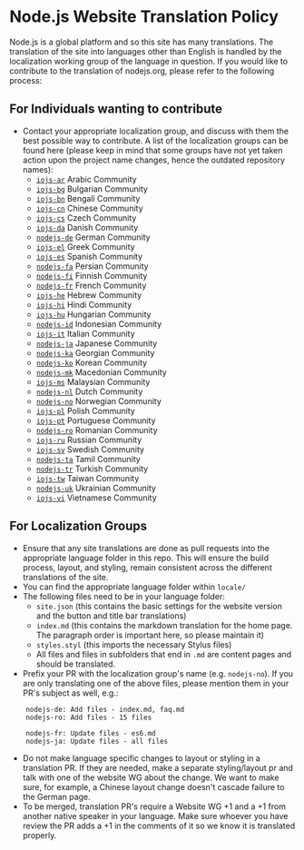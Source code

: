 # Node.js Website Translation Policy

Node.js is a global platform and so this site has many translations. The translation of the site into
languages other than English is handled by the localization working group of the language in question. If you
would like to contribute to the translation of nodejs.org, please refer to the following process:

## For Individuals wanting to contribute
* Contact your appropriate localization group, and discuss with them the best possible way to contribute. A list of the localization groups can be found here (please keep in mind that some groups have not yet taken action upon the project name changes, hence the outdated repository names):
    * [`iojs-ar`](https://github.com/nodejs/iojs-ar) Arabic Community
    * [`iojs-bg`](https://github.com/nodejs/iojs-bg) Bulgarian Community
    * [`iojs-bn`](https://github.com/nodejs/iojs-bn) Bengali Community
    * [`iojs-cn`](https://github.com/nodejs/iojs-cn) Chinese Community
    * [`iojs-cs`](https://github.com/nodejs/iojs-cs) Czech Community
    * [`iojs-da`](https://github.com/nodejs/iojs-da) Danish Community
    * [`nodejs-de`](https://github.com/nodejs/nodejs-de) German Community
    * [`iojs-el`](https://github.com/nodejs/iojs-el) Greek Community
    * [`iojs-es`](https://github.com/nodejs/iojs-es) Spanish Community
    * [`nodejs-fa`](https://github.com/nodejs/nodejs-fa) Persian Community
    * [`nodejs-fi`](https://github.com/nodejs/nodejs-fi) Finnish Community
    * [`nodejs-fr`](https://github.com/nodejs/nodejs-fr) French Community
    * [`iojs-he`](https://github.com/nodejs/iojs-he) Hebrew Community
    * [`iojs-hi`](https://github.com/nodejs/iojs-hi) Hindi Community
    * [`iojs-hu`](https://github.com/nodejs/iojs-hu) Hungarian Community
    * [`nodejs-id`](https://github.com/nodejs/nodejs-id) Indonesian Community
    * [`iojs-it`](https://github.com/nodejs/iojs-it) Italian Community
    * [`nodejs-ja`](https://github.com/nodejs/nodejs-ja) Japanese Community
    * [`nodejs-ka`](https://github.com/nodejs/nodejs-ka) Georgian Community
    * [`nodejs-ko`](https://github.com/nodejs/nodejs-ko) Korean Community
    * [`nodejs-mk`](https://github.com/nodejs/nodejs-mk) Macedonian Community
    * [`iojs-ms`](https://github.com/nodejs/iojs-ms) Malaysian Community
    * [`nodejs-nl`](https://github.com/nodejs/nodejs-nl) Dutch Community
    * [`nodejs-no`](https://github.com/nodejs/nodejs-no) Norwegian Community
    * [`iojs-pl`](https://github.com/nodejs/iojs-pl) Polish Community
    * [`iojs-pt`](https://github.com/nodejs/iojs-pt) Portuguese Community
    * [`nodejs-ro`](https://github.com/nodejs/nodejs-ro) Romanian Community
    * [`iojs-ru`](https://github.com/nodejs/iojs-ru) Russian Community
    * [`iojs-sv`](https://github.com/nodejs/iojs-sv) Swedish Community
    * [`nodejs-ta`](https://github.com/nodejs/nodejs-ta) Tamil Community
    * [`nodejs-tr`](https://github.com/nodejs/nodejs-tr) Turkish Community
    * [`iojs-tw`](https://github.com/nodejs/iojs-tw) Taiwan Community
    * [`nodejs-uk`](https://github.com/nodejs/nodejs-uk) Ukrainian Community
    * [`iojs-vi`](https://github.com/nodejs/iojs-vi) Vietnamese Community

## For Localization Groups
* Ensure that any site translations are done as pull requests into the appropriate language folder in this repo. This will ensure the build process, layout, and styling, remain consistent across the different translations of the site.
* You can find the appropriate language folder within `locale/`
* The following files need to be in your language folder:
    * `site.json` (this contains the basic settings for the website version and the button and title bar translations)
    * `index.md` (this contains the markdown translation for the home page. The paragraph order is important here, so please maintain it)
    * `styles.styl` (this imports the necessary Stylus files)
    * All files and files in subfolders that end in `.md` are content pages and should be translated.
* Prefix your PR with the localization group's name (e.g. `nodejs-no`). If you are only translating one of the above files, please mention them in your PR's subject as well, e.g.:
```
    nodejs-de: Add files - index.md, faq.md
    nodejs-ro: Add files - 15 files

    nodejs-fr: Update files - es6.md
    nodejs-ja: Update files - all files
```
* Do not make language specific changes to layout or styling in a translation PR. If they are needed, make a separate styling/layout pr and talk with one of the website WG about the change. We want to make sure, for example, a Chinese layout change doesn't cascade failure to the German page.
* To be merged, translation PR's require a Website WG +1 and a +1 from another native speaker in your language. Make sure whoever you have review the PR adds a +1 in the comments of it so we know it is translated properly.
